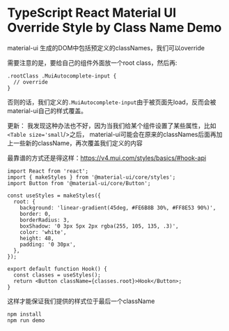 TypeScript React Material UI Override Style by Class Name Demo
===================================

material-ui 生成的DOM中包括预定义的classNames，我们可以override

需要注意的是，要给自己的组件外面放一个root class，然后再:

```
.rootClass .MuiAutocomplete-input {
  // override
}
```

否则的话，我们定义的`.MuiAutocomplete-input`由于被页面先load，反而会被material-ui自己的样式覆盖。

更新：
我发现这种办法也不好，因为当我们给某个组件设置了某些属性，比如`<Table size='small`/>之后，
material-ui可能会在原来的classNames后面再加上一些新的className，再次覆盖我们定义的内容

最靠谱的方式还是得这样：https://v4.mui.com/styles/basics/#hook-api

```
import React from 'react';
import { makeStyles } from '@material-ui/core/styles';
import Button from '@material-ui/core/Button';

const useStyles = makeStyles({
  root: {
    background: 'linear-gradient(45deg, #FE6B8B 30%, #FF8E53 90%)',
    border: 0,
    borderRadius: 3,
    boxShadow: '0 3px 5px 2px rgba(255, 105, 135, .3)',
    color: 'white',
    height: 48,
    padding: '0 30px',
  },
});

export default function Hook() {
  const classes = useStyles();
  return <Button className={classes.root}>Hook</Button>;
}
```

这样才能保证我们提供的样式位于最后一个className

```
npm install
npm run demo
```
